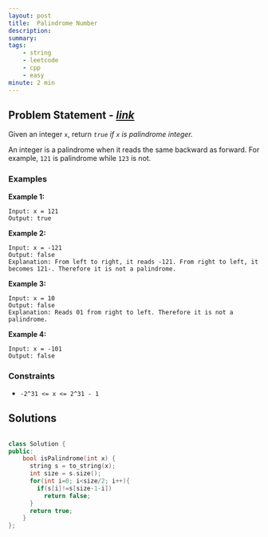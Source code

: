 ```yaml
---
layout: post
title:  Palindrome Number
description: 
summary: 
tags:
    - string
    - leetcode
    - cpp
    - easy
minute: 2 min
---
```


## Problem Statement - [*link*](https://leetcode.com/problems/palindrome-number/)
Given an integer `x`, return *`true` if `x` is palindrome integer.*

An integer is a palindrome when it reads the same backward as forward. For example, `121` is palindrome while `123` is not.
 
 
### Examples   
**Example 1:**   
```
Input: x = 121
Output: true
```

**Example 2:**  
```
Input: x = -121
Output: false
Explanation: From left to right, it reads -121. From right to left, it becomes 121-. Therefore it is not a palindrome.
```

**Example 3:**   
```
Input: x = 10
Output: false
Explanation: Reads 01 from right to left. Therefore it is not a palindrome.
```

**Example 4:**   
```
Input: x = -101
Output: false
```

### Constraints
+ `-2^31 <= x <= 2^31 - 1`

## Solutions

```cpp

class Solution {
public:
    bool isPalindrome(int x) {
      string s = to_string(x);
      int size = s.size();
      for(int i=0; i<size/2; i++){
        if(s[i]!=s[size-1-i])
          return false;
      }
      return true;
    }
};

```

